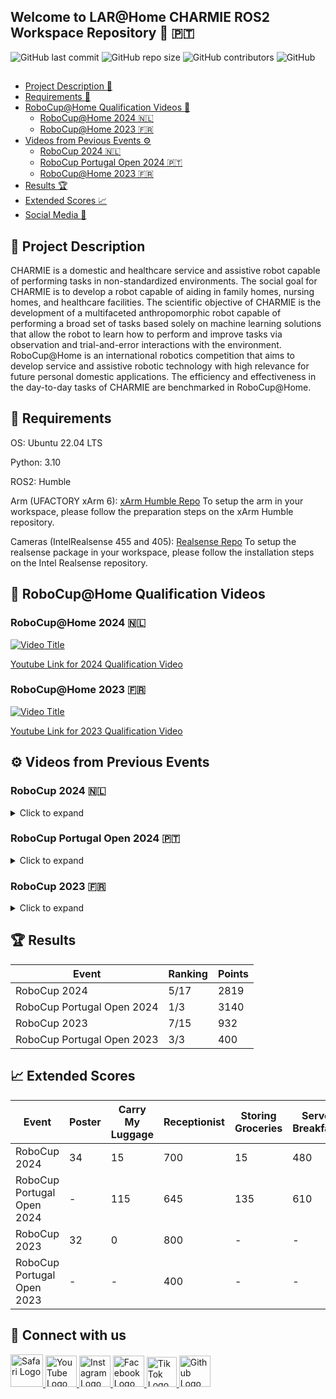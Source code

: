## Welcome to LAR@Home CHARMIE ROS2 Workspace Repository  :mechanical_arm: :portugal: 

![GitHub last commit](https://img.shields.io/github/last-commit/SparkRibeiro21/charmie_ws)
![GitHub repo size](https://img.shields.io/github/repo-size/SparkRibeiro21/charmie_ws)
![GitHub contributors](https://img.shields.io/github/contributors/SparkRibeiro21/charmie_ws)
![GitHub](https://img.shields.io/github/license/SparkRibeiro21/charmie_ws)

##

* [Project Description :book:](#book-project-description)
* [Requirements :rocket:](#rocket-requirements)
* [RoboCup@Home Qualification Videos :robot:](#robot-robocuphome-qualification-videos)
  * [RoboCup@Home 2024 :netherlands:](#robocuphome-2024-netherlands)
  * [RoboCup@Home 2023 :fr:](#robocuphome-2023-fr)
* [Videos from Pevious Events :gear:](#gear-videos-from-previous-events)
  * [RoboCup 2024 :netherlands:](#robocup-2024-netherlands)
  * [RoboCup Portugal Open 2024 :portugal:](#robocup-portugal-open-2024-portugal)
  * [RoboCup@Home 2023 :fr:](#robocup-2023-fr)
* [Results :trophy:](#trophy-results)
* [Extended Scores :chart_with_upwards_trend:](#chart_with_upwards_trend-extended-scores)
* [Social Media :handshake:](#handshake-connect-with-us)

## :book: Project Description

CHARMIE is a domestic and healthcare service and assistive robot capable of performing tasks in non-standardized environments. The social goal for CHARMIE is to develop a robot capable of aiding in family homes, nursing homes, and healthcare facilities. The scientific objective of CHARMIE is the development of a multifaceted anthropomorphic robot capable of performing a broad set of tasks based solely on machine learning solutions that allow the robot to learn how to perform and improve tasks via observation and trial-and-error interactions with the environment. RoboCup@Home is an international robotics competition that aims to develop service and assistive robotic technology with high relevance for future personal domestic applications. The efficiency and effectiveness in the day-to-day tasks of CHARMIE are benchmarked in RoboCup@Home.

## :rocket: Requirements

OS: Ubuntu 22.04 LTS

Python: 3.10

ROS2: Humble

Arm (UFACTORY xArm 6): [xArm Humble Repo](https://github.com/xArm-Developer/xarm_ros2/tree/humble?tab=readme-ov-file)
To setup the arm in your workspace, please follow the preparation steps on the xArm Humble repository. 

Cameras (IntelRealsense 455 and 405): [Realsense Repo](https://github.com/IntelRealSense/realsense-ros)
To setup the realsense package in your workspace, please follow the installation steps on the Intel Realsense repository. 

## :robot: RoboCup@Home Qualification Videos

### RoboCup@Home 2024 :netherlands:

[![Video Title](https://img.youtube.com/vi/RNr9uOhubqw/0.jpg)](https://www.youtube.com/watch?v=RNr9uOhubqw)

[Youtube Link for 2024 Qualification Video](https://m.youtube.com/watch?v=RNr9uOhubqw)

### RoboCup@Home 2023 :fr:

[![Video Title](https://img.youtube.com/vi/gNx9OYljlcw/0.jpg)](https://www.youtube.com/watch?v=gNx9OYljlcw)

[Youtube Link for 2023 Qualification Video](https://m.youtube.com/watch?v=gNx9OYljlcw)

## :gear: Videos from Previous Events 

### RoboCup 2024 :netherlands:
<details>
  <summary>Click to expand</summary>

  ### Enhanced General Purpose Service Robot (RoboCup 2024)

  [![Video Title](https://img.youtube.com/vi/7iA6JAMG6Cc/0.jpg)](https://www.youtube.com/watch?v=7iA6JAMG6Cc)

  [Youtube Link for Enhanced General Purpose Service Robot Task from RoboCup 2024](https://www.youtube.com/watch?v=7iA6JAMG6Cc)

  ### Stickler for the Rules (RoboCup 2024)

  [![Video Title](https://img.youtube.com/vi/3MXXbcImCNI/0.jpg)](https://www.youtube.com/watch?v=3MXXbcImCNI)

  [Youtube Link for Stickler for the Rules Task from RoboCup 2024](https://www.youtube.com/watch?v=3MXXbcImCNI)

  ### Clean the Table (RoboCup 2024)

  [![Video Title](https://img.youtube.com/vi/5oIssDpQ8qg/0.jpg)](https://www.youtube.com/watch?v=5oIssDpQ8qg)

  [Youtube Link for Clean the Table Task from RoboCup 2024](https://www.youtube.com/watch?v=5oIssDpQ8qg)

  ### Serve Breakfast (RoboCup 2024)

  [![Video Title](https://img.youtube.com/vi/xynH8cUdYko/0.jpg)](https://www.youtube.com/watch?v=xynH8cUdYko)

  [Youtube Link for Serve Breakfast Task from RoboCup 2024](https://www.youtube.com/watch?v=xynH8cUdYko)

  ### Receptionist (RoboCup 2024)

  [![Video Title](https://img.youtube.com/vi/h5yJNZq_GOI/0.jpg)](https://www.youtube.com/watch?v=h5yJNZq_GOI)

  [Youtube Link for Receptionist Task from RoboCup 2024](https://www.youtube.com/watch?v=h5yJNZq_GOI)

  ### Carry my Luggage (RoboCup 2024)

  [![Video Title](https://img.youtube.com/vi/_v8LrWhjgxY/0.jpg)](https://www.youtube.com/watch?v=_v8LrWhjgxY)

  [Youtube Link for Carry my Luggage Task from RoboCup 2024](https://www.youtube.com/watch?v=_v8LrWhjgxY)

</details>

### RoboCup Portugal Open 2024 :portugal:
<details>
  <summary>Click to expand</summary>
 
  ### Stickler for the Rules (RoboCup Portugal Open 2024)

  [![Video Title](https://img.youtube.com/vi/XCICAehz3OE/0.jpg)](https://www.youtube.com/watch?v=XCICAehz3OE)

  [Youtube Link for Stickler for the Rules Task from RoboCup Portugal Open 2024](https://www.youtube.com/watch?v=XCICAehz3OE)

  ### Restaurant (RoboCup Portugal Open 2024)

  [![Video Title](https://img.youtube.com/vi/AKYIMY_POO4/0.jpg)](https://www.youtube.com/watch?v=AKYIMY_POO4)

  [Youtube Link for Restaurant Task from RoboCup Portugal Open 2024](https://www.youtube.com/watch?v=AKYIMY_POO4)

  ### Serve Breakfast (RoboCup Portugal Open 2024)

  [![Video Title](https://img.youtube.com/vi/ZhBd1PQpAB0/0.jpg)](https://www.youtube.com/watch?v=ZhBd1PQpAB0)

  [Youtube Link for Serve Breakfast Task from RoboCup Portugal Open 2024](https://www.youtube.com/watch?v=ZhBd1PQpAB0)

  ### Storing Groceries (RoboCup Portugal Open 2024)

  [![Video Title](https://img.youtube.com/vi/_QoUEJi4D6c/0.jpg)](https://www.youtube.com/watch?v=_QoUEJi4D6c)

  [Youtube Link for Storing Groceries Task from RoboCup Portugal Open 2024](https://www.youtube.com/watch?v=_QoUEJi4D6c)

  ### Receptionist (RoboCup Portugal Open 2024)

  [![Video Title](https://img.youtube.com/vi/1B0Hf0hebCI/0.jpg)](https://www.youtube.com/watch?v=1B0Hf0hebCI)

  [Youtube Link for Receptionist Task from RoboCup Portugal Open 2024](https://www.youtube.com/watch?v=1B0Hf0hebCI)

  ### Carry my Luggage (RoboCup Portugal Open 2024)

  [![Video Title](https://img.youtube.com/vi/jc68am8VqAk/0.jpg)](https://www.youtube.com/watch?v=jc68am8VqAk)

  [Youtube Link for Carry my Luggage Task from RoboCup Portugal Open 2024](https://www.youtube.com/watch?v=jc68am8VqAk)

</details>

### RoboCup 2023 :fr:
<details>
  <summary>Click to expand</summary>

  ## Receptionist (RoboCup 2023)

  [![Video Title](https://img.youtube.com/vi/rYzFhlLRpxc/0.jpg)](https://www.youtube.com/watch?v=rYzFhlLRpxc)

  [Youtube Link for Receptionist Task from RoboCup 2023](https://m.youtube.com/watch?v=rYzFhlLRpxc)
  
</details>

## :trophy: Results

|Event|Ranking|Points|
| ------------- | ------------- | ------------- |
|RoboCup 2024|5/17|2819|
|RoboCup Portugal Open 2024|1/3|3140|
|RoboCup 2023|7/15|932|
|RoboCup Portugal Open 2023|3/3|400|



## :chart_with_upwards_trend: Extended Scores
|Event|Poster|Carry My Luggage|Receptionist|Storing Groceries|Serve Breakfast|GPSR|Total Stage 1|Clean the Table|Restaurant|Stickler for the rules|EGPSR|Total Stage 2|Total Event|
| ------------- | ------------- | ------------- | ------------- | ------------- | ------------- | ------------- | ------------- | ------------- | ------------- | ------------- | ------------- | ------------- | ------------- |
|RoboCup 2024|34|15|700|15|480|-|1244|525|100|800|150|1575|2819|
|RoboCup Portugal Open 2024|-|115|645|135|610|-|1505|15|1120|500|-|1635|3140|
|RoboCup 2023|32|0|800|-|-|-|832|-|0|100|-|100|932|
|RoboCup Portugal Open 2023|-|-|400|-|-|-|400|-|-|-|-|0|400|


## :handshake: Connect with us

<a href="http://lar.dei.uminho.pt">
  <img src="https://github.com/gauravghongde/social-icons/blob/master/SVG/Color/Safari.svg" alt="Safari Logo" width="52">
</a>
<a href="https://www.youtube.com/@lar_uminho">
  <img src="https://github.com/gauravghongde/social-icons/blob/master/PNG/Color/Youtube.png" alt="YouTube Logo" width="50">
</a>
<a href="https://www.instagram.com/lar_uminho">
  <img src="https://github.com/gauravghongde/social-icons/blob/master/SVG/Color/Instagram.svg" alt="Instagram Logo" width="50">
</a>
<a href="https://www.facebook.com/profile.php?id=100088692420376">
  <img src="https://github.com/gauravghongde/social-icons/blob/master/PNG/Color/Facebook.png" alt="Facebook Logo" width="50">
</a>
<a href="https://www.tiktok.com/@lar_uminho">
  <img src="https://github.com/gauravghongde/social-icons/blob/master/PNG/Color/Tik%20Tok.png" alt="Tik Tok Logo" width="48">
</a>
<a href="https://github.com/SparkRibeiro21/charmie_ws">
  <img src="https://github.com/gauravghongde/social-icons/blob/master/SVG/Color/Github.svg" alt="Github Logo" width="50">
</a>


